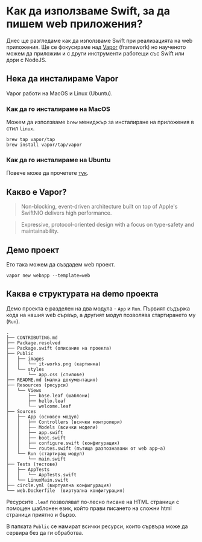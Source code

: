 # Как да използваме Swift, за да пишем web приложения?

Днес ще разгледаме как да използваме Swift при реализацията на web приложения.
Ще се фокусираме над [Vapor](https://vapor.codes/) (framework) но наученото можем да приложим и с други инструменти работещи със Swift или дори с NodeJS.

## Нека да инсталираме Vapor

Vapor работи на MacOS и Linux (Ubuntu). 

### Как да го инсталираме на MacOS

Можем да използваме `brew` мениджър за инсталиране на приложения в стил `linux`.

```
brew tap vapor/tap
brew install vapor/tap/vapor
```

### Как да го инсталираме на Ubuntu

Повече може да прочетете [тук](https://docs.vapor.codes/3.0/install/ubuntu/).

## Какво e Vapor?

>Non-blocking, event-driven architecture built on top of Apple's SwiftNIO delivers high performance.

>Expressive, protocol-oriented design with a focus on type-safety and maintainability.
>

## Демо проект

Ето така можем да създадем web проект.

	vapor new webapp --template=web
	
## Каква е структурата на demo проекта

Демо проекта е разделен на два модула - `App` и `Run`. Първият съдържа кода на нашия web сървър, а другият модул позволява стартирането му (`Run`).

```
.
├── CONTRIBUTING.md
├── Package.resolved
├── Package.swift (описание на проекта)
├── Public
│   ├── images
│   │   └── it-works.png (картинка)
│   └── styles
│       └── app.css (стилове)
├── README.md (малка документация)
├── Resources (ресурси)
│   └── Views
│       ├── base.leaf (шаблони)
│       ├── hello.leaf
│       └── welcome.leaf
├── Sources
│   ├── App (основен модул)
│   │   ├── Controllers (всички контролери)
│   │   ├── Models (всички модели)
│   │   ├── app.swift
│   │   ├── boot.swift 
│   │   ├── configure.swift (конфигурация)
│   │   └── routes.swift (пътища разпознавани от web app–а)
│   └── Run (стартиращ модул)
│       └── main.swift 
├── Tests (тестове)
│   ├── AppTests
│   │   └── AppTests.swift
│   └── LinuxMain.swift
├── circle.yml (виртуална конфигурация)
└── web.Dockerfile  (виртуална конфигурация)
```

Ресурсите `.leaf` позволяват по-лесно писане на HTML страници с помощен шаблонен език, който прави писането на сложни html страници приятно и бързо.

В папката `Public` се намират всички ресурси, които сървъра може да сервира без да ги обработва.